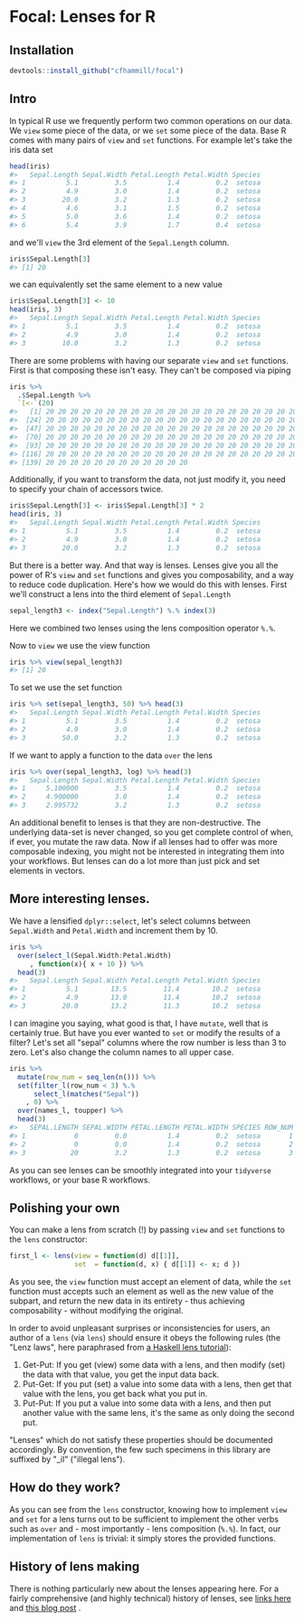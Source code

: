 
<!-- README.md is generated from README.Rmd. Please edit that file -->
Focal: Lenses for R
===================

Installation
------------

``` r
devtools::install_github("cfhammill/focal")
```

Intro
-----

In typical R use we frequently perform two common operations on our data. We `view` some piece of the data, or we `set` some piece of the data. Base R comes with many pairs of `view` and `set` functions. For example let's take the iris data set

``` r
head(iris)
#>   Sepal.Length Sepal.Width Petal.Length Petal.Width Species
#> 1          5.1         3.5          1.4         0.2  setosa
#> 2          4.9         3.0          1.4         0.2  setosa
#> 3         20.0         3.2          1.3         0.2  setosa
#> 4          4.6         3.1          1.5         0.2  setosa
#> 5          5.0         3.6          1.4         0.2  setosa
#> 6          5.4         3.9          1.7         0.4  setosa
```

and we'll `view` the 3rd element of the `Sepal.Length` column.

``` r
iris$Sepal.Length[3]
#> [1] 20
```

we can equivalently set the same element to a new value

``` r
iris$Sepal.Length[3] <- 10
head(iris, 3)
#>   Sepal.Length Sepal.Width Petal.Length Petal.Width Species
#> 1          5.1         3.5          1.4         0.2  setosa
#> 2          4.9         3.0          1.4         0.2  setosa
#> 3         10.0         3.2          1.3         0.2  setosa
```

There are some problems with having our separate `view` and `set` functions. First is that composing these isn't easy. They can't be composed via piping

``` r
iris %>%
  .$Sepal.Length %>%
  `[<-`(20)
#>   [1] 20 20 20 20 20 20 20 20 20 20 20 20 20 20 20 20 20 20 20 20 20 20 20
#>  [24] 20 20 20 20 20 20 20 20 20 20 20 20 20 20 20 20 20 20 20 20 20 20 20
#>  [47] 20 20 20 20 20 20 20 20 20 20 20 20 20 20 20 20 20 20 20 20 20 20 20
#>  [70] 20 20 20 20 20 20 20 20 20 20 20 20 20 20 20 20 20 20 20 20 20 20 20
#>  [93] 20 20 20 20 20 20 20 20 20 20 20 20 20 20 20 20 20 20 20 20 20 20 20
#> [116] 20 20 20 20 20 20 20 20 20 20 20 20 20 20 20 20 20 20 20 20 20 20 20
#> [139] 20 20 20 20 20 20 20 20 20 20 20 20
```

Additionally, if you want to transform the data, not just modify it, you need to specify your chain of accessors twice.

``` r
iris$Sepal.Length[3] <- iris$Sepal.Length[3] * 2
head(iris, 3)
#>   Sepal.Length Sepal.Width Petal.Length Petal.Width Species
#> 1          5.1         3.5          1.4         0.2  setosa
#> 2          4.9         3.0          1.4         0.2  setosa
#> 3         20.0         3.2          1.3         0.2  setosa
```

But there is a better way. And that way is lenses. Lenses give you all the power of R's `view` and `set` functions and gives you composability, and a way to reduce code duplication. Here's how we would do this with lenses. First we'll construct a lens into the third element of `Sepal.Length`

``` r
sepal_length3 <- index("Sepal.Length") %.% index(3)
```

Here we combined two lenses using the lens composition operator `%.%`.

Now to `view` we use the view function

``` r
iris %>% view(sepal_length3)
#> [1] 20
```

To set we use the set function

``` r
iris %>% set(sepal_length3, 50) %>% head(3)
#>   Sepal.Length Sepal.Width Petal.Length Petal.Width Species
#> 1          5.1         3.5          1.4         0.2  setosa
#> 2          4.9         3.0          1.4         0.2  setosa
#> 3         50.0         3.2          1.3         0.2  setosa
```

If we want to apply a function to the data `over` the lens

``` r
iris %>% over(sepal_length3, log) %>% head(3)
#>   Sepal.Length Sepal.Width Petal.Length Petal.Width Species
#> 1     5.100000         3.5          1.4         0.2  setosa
#> 2     4.900000         3.0          1.4         0.2  setosa
#> 3     2.995732         3.2          1.3         0.2  setosa
```

An additional benefit to lenses is that they are non-destructive. The underlying data-set is never changed, so you get complete control of when, if ever, you mutate the raw data. Now if all lenses had to offer was more composable indexing, you might not be interested in integrating them into your workflows. But lenses can do a lot more than just pick and set elements in vectors.

More interesting lenses.
------------------------

We have a lensified `dplyr::select`, let's select columns between `Sepal.Width` and `Petal.Width` and increment them by 10.

``` r
iris %>%
  over(select_l(Sepal.Width:Petal.Width)
     , function(x){ x + 10 }) %>%
  head(3)
#>   Sepal.Length Sepal.Width Petal.Length Petal.Width Species
#> 1          5.1        13.5         11.4        10.2  setosa
#> 2          4.9        13.0         11.4        10.2  setosa
#> 3         20.0        13.2         11.3        10.2  setosa
```

I can imagine you saying, what good is that, I have `mutate`, well that is certainly true. But have you ever wanted to `set` or modify the results of a filter? Let's set all "sepal" columns where the row number is less than 3 to zero. Let's also change the column names to all upper case.

``` r
iris %>%
  mutate(row_num = seq_len(n())) %>%
  set(filter_l(row_num < 3) %.%
      select_l(matches("Sepal"))
    , 0) %>%
  over(names_l, toupper) %>%
  head(3)
#>   SEPAL.LENGTH SEPAL.WIDTH PETAL.LENGTH PETAL.WIDTH SPECIES ROW_NUM
#> 1            0         0.0          1.4         0.2  setosa       1
#> 2            0         0.0          1.4         0.2  setosa       2
#> 3           20         3.2          1.3         0.2  setosa       3
```

As you can see lenses can be smoothly integrated into your `tidyverse` workflows, or your base R workflows.

Polishing your own
------------------

You can make a lens from scratch (!) by passing `view` and `set` functions to the `lens` constructor:

``` r
first_l <- lens(view = function(d) d[[1]],
                set  = function(d, x) { d[[1]] <- x; d })
```

As you see, the `view` function must accept an element of data, while the `set` function must accepts such an element as well as the new value of the subpart, and return the new data in its entirety - thus achieving composability - without modifying the original.

In order to avoid unpleasant surprises or inconsistencies for users, an author of a `lens` (via `lens`) should ensure it obeys the following rules (the "Lenz laws", here paraphrased from [a Haskell lens tutorial](www.schoolofhaskell.com/school/to-infinity-and-beyond/pick-of-the-week/a-little-lens-starter-tutorial)):

1.  Get-Put: If you get (view) some data with a lens, and then modify (set) the data with that value, you get the input data back.
2.  Put-Get: If you put (set) a value into some data with a lens, then get that value with the lens, you get back what you put in.
3.  Put-Put: If you put a value into some data with a lens, and then put another value with the same lens, it's the same as only doing the second put.

"Lenses" which do not satisfy these properties should be documented accordingly. By convention, the few such specimens in this library are suffixed by "\_il" ("illegal lens").

How do they work?
-----------------

As you can see from the `lens` constructor, knowing how to implement `view` and `set` for a lens turns out to be sufficient to implement the other verbs such as `over` and - most importantly - lens composition (`%.%`). In fact, our implementation of `lens` is trivial: it simply stores the provided functions.

History of lens making
----------------------

There is nothing particularly new about the lenses appearing here. For a fairly comprehensive (and highly technical) history of lenses, see [links here](https://github.com/ekmett/lens/wiki/History-of-Lenses) and [this blog post](https://julesh.com/2018/08/16/lenses-for-philosophers/) .
